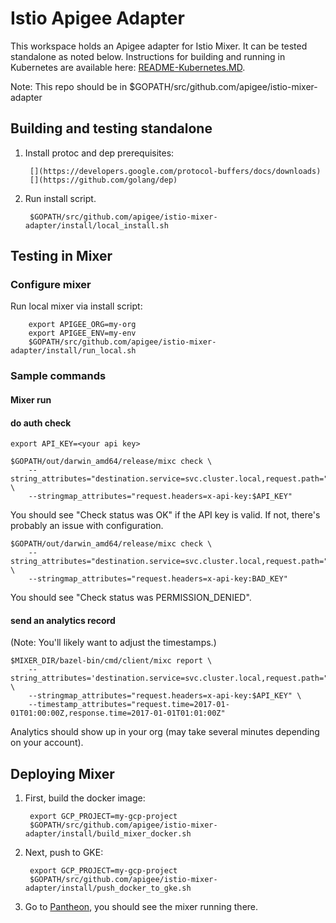 # Istio Apigee Adapter

This workspace holds an Apigee adapter for Istio Mixer. It can be tested standalone as noted below.
Instructions for building and running in Kubernetes are available here: [README-Kubernetes.MD]().

Note: This repo should be in $GOPATH/src/github.com/apigee/istio-mixer-adapter

## Building and testing standalone

1. Install protoc and dep prerequisites:

        [](https://developers.google.com/protocol-buffers/docs/downloads) 
        [](https://github.com/golang/dep)

2. Run install script.

        $GOPATH/src/github.com/apigee/istio-mixer-adapter/install/local_install.sh

## Testing in Mixer

### Configure mixer

Run local mixer via install script:

        export APIGEE_ORG=my-org
        export APIGEE_ENV=my-env
        $GOPATH/src/github.com/apigee/istio-mixer-adapter/install/run_local.sh

### Sample commands

#### Mixer run

#### do auth check

    export API_KEY=<your api key>

    $GOPATH/out/darwin_amd64/release/mixc check \
        --string_attributes="destination.service=svc.cluster.local,request.path="/"" \
        --stringmap_attributes="request.headers=x-api-key:$API_KEY"

You should see "Check status was OK" if the API key is valid. 
If not, there's probably an issue with configuration.

    $GOPATH/out/darwin_amd64/release/mixc check \
        --string_attributes="destination.service=svc.cluster.local,request.path="/"" \
        --stringmap_attributes="request.headers=x-api-key:BAD_KEY"

You should see "Check status was PERMISSION_DENIED".  

#### send an analytics record

(Note: You'll likely want to adjust the timestamps.)

    $MIXER_DIR/bazel-bin/cmd/client/mixc report \
        --string_attributes='destination.service=svc.cluster.local,request.path="/"' \
        --stringmap_attributes="request.headers=x-api-key:$API_KEY" \
        --timestamp_attributes="request.time=2017-01-01T01:00:00Z,response.time=2017-01-01T01:01:00Z"


Analytics should show up in your org (may take several minutes depending on your account).

## Deploying Mixer

1. First, build the docker image:

        export GCP_PROJECT=my-gcp-project
        $GOPATH/src/github.com/apigee/istio-mixer-adapter/install/build_mixer_docker.sh

2. Next, push to GKE:

        export GCP_PROJECT=my-gcp-project
        $GOPATH/src/github.com/apigee/istio-mixer-adapter/install/push_docker_to_gke.sh

3. Go to [Pantheon](https://pantheon.corp.google.com/kubernetes/workload), you
   should see the mixer running there.
